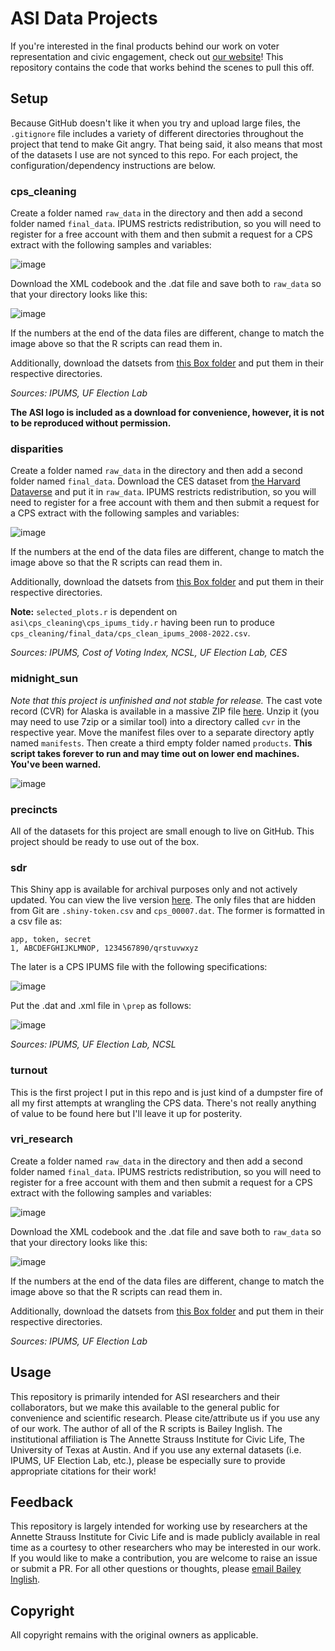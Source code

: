 # ASI Data Projects
If you're interested in the final products behind our work on voter representation and civic engagement, check out [our website]([url](https://straussinstitute.moody.utexas.edu/tcvr-landing-page))! This repository contains the code that works behind the scenes to pull this off.

## Setup
Because GitHub doesn't like it when you try and upload large files, the `.gitignore` file includes a variety of different directories throughout the project that tend to make Git angry. That being said, it also means that most of the datasets I use are not synced to this repo. For each project, the configuration/dependency instructions are below.

### cps_cleaning
Create a folder named `raw_data` in the directory and then add a second folder named `final_data`. IPUMS restricts redistribution, so you will need to register for a free account with them and then submit a request for a CPS extract with the following samples and variables:

![image](https://github.com/user-attachments/assets/f220673b-a1e2-4a02-8712-f3d629d4e738)

Download the XML codebook and the .dat file and save both to `raw_data` so that your directory looks like this:

![image](https://github.com/user-attachments/assets/9f18d8e7-3b7b-4808-ba0d-a56c7c9d62f0)

If the numbers at the end of the data files are different, change to match the image above so that the R scripts can read them in.

Additionally, download the datsets from [this Box folder]([url](https://utexas.box.com/s/411ibdctl8txf0t8v27t0q09yt8rakeu)) and put them in their respective directories.

_Sources: IPUMS, UF Election Lab_

**The ASI logo is included as a download for convenience, however, it is not to be reproduced without permission.**

### disparities
Create a folder named `raw_data` in the directory and then add a second folder named `final_data`. Download the CES dataset from [the Harvard Dataverse]([url](https://dataverse.harvard.edu/file.xhtml?fileId=10275515&version=9.0)) and put it in `raw_data`. IPUMS restricts redistribution, so you will need to register for a free account with them and then submit a request for a CPS extract with the following samples and variables:

![image](https://github.com/user-attachments/assets/ae38be13-167e-40b0-9893-c5232be52704)

If the numbers at the end of the data files are different, change to match the image above so that the R scripts can read them in.

Additionally, download the datsets from [this Box folder]([url](https://utexas.box.com/s/3m1m85c23ggz29ktri0rakg7ypypi3do)) and put them in their respective directories.

**Note:** `selected_plots.r` is dependent on `asi\cps_cleaning\cps_ipums_tidy.r` having been run to produce `cps_cleaning/final_data/cps_clean_ipums_2008-2022.csv`.

_Sources: IPUMS, Cost of Voting Index, NCSL, UF Election Lab, CES_

### midnight_sun
_Note that this project is unfinished and not stable for release._ The cast vote record (CVR) for Alaska is available in a massive ZIP file [here]([url](https://www.elections.alaska.gov/results/24GENR/CVR_Export_20241130154411.zip)). Unzip it (you may need to use 7zip or a similar tool) into a directory called `cvr` in the respective year. Move the manifest files over to a separate directory aptly named `manifests`. Then create a third empty folder named `products`. **This script takes forever to run and may time out on lower end machines. You've been warned.**

![image](https://github.com/user-attachments/assets/4f6f1386-efda-4fb4-b240-0bda2c5a1d8b)

### precincts
All of the datasets for this project are small enough to live on GitHub. This project should be ready to use out of the box.

### sdr
This Shiny app is available for archival purposes only and not actively updated. You can view the live version [here]([url](https://bailey-inglish.shinyapps.io/sdr-explorer/)). The only files that are hidden from Git are `.shiny-token.csv` and `cps_00007.dat`. The former is formatted in a csv file as:

```
app, token, secret
1, ABCDEFGHIJKLMNOP, 1234567890/qrstuvwxyz
```

The later is a CPS IPUMS file with the following specifications:

![image](https://github.com/user-attachments/assets/4515665f-4f78-412e-89e5-5cfa6ebd76e0)

Put the .dat and .xml file in `\prep` as follows:

![image](https://github.com/user-attachments/assets/fd428ddf-8c02-4369-9875-77f540086655)


_Sources: IPUMS, UF Election Lab, NCSL_

### turnout
This is the first project I put in this repo and is just kind of a dumpster fire of all my first attempts at wrangling the CPS data. There's not really anything of value to be found here but I'll leave it up for posterity.

### vri_research
Create a folder named `raw_data` in the directory and then add a second folder named `final_data`. IPUMS restricts redistribution, so you will need to register for a free account with them and then submit a request for a CPS extract with the following samples and variables:

![image](https://github.com/user-attachments/assets/e715974e-0949-4324-bc7a-65b21f4f3373)

Download the XML codebook and the .dat file and save both to `raw_data` so that your directory looks like this:

![image](https://github.com/user-attachments/assets/c238d620-300d-485d-abaf-4676d32e469e)

If the numbers at the end of the data files are different, change to match the image above so that the R scripts can read them in.

Additionally, download the datsets from [this Box folder]([url](https://utexas.box.com/s/3anc5qfossbpe4ic5yrh76gui36o1hec)) and put them in their respective directories.

_Sources: IPUMS, UF Election Lab_


## Usage
This repository is primarily intended for ASI researchers and their collaborators, but we make this available to the general public for convenience and scientific research. Please cite/attribute us if you use any of our work. The author of all of the R scripts is Bailey Inglish. The institutional affiliation is The Annette Strauss Institute for Civic Life, The University of Texas at Austin. And if you use any external datasets (i.e. IPUMS, UF Election Lab, etc.), please be especially sure to provide appropriate citations for their work!

## Feedback
This repository is largely intended for working use by researchers at the Annette Strauss Institute for Civic Life and is made publicly available in real time as a courtesy to other researchers who may be interested in our work. If you would like to make a contribution, you are welcome to raise an issue or submit a PR. For all other questions or thoughts, please [email Bailey Inglish](mailto:bei246@my.utexas.edu).

## Copyright
All copyright remains with the original owners as applicable.
